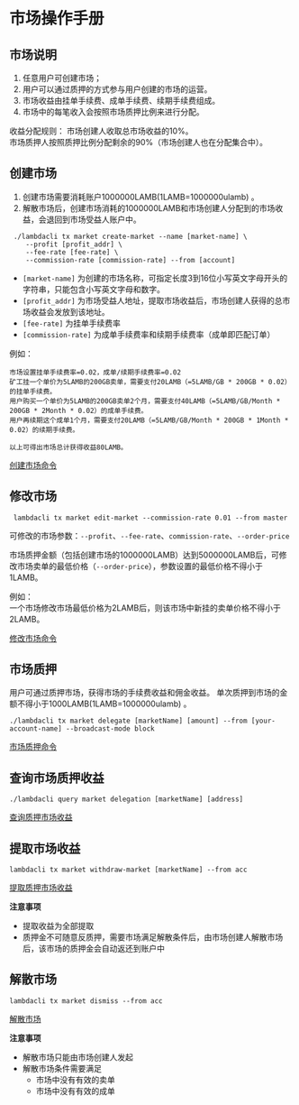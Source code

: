 # 市场操作手册
## 市场说明
1. 任意用户可创建市场；
2. 用户可以通过质押的方式参与用户创建的市场的运营。   
3. 市场收益由挂单手续费、成单手续费、续期手续费组成。  
4. 市场中的每笔收入会按照市场质押比例来进行分配。  

收益分配规则：
市场创建人收取总市场收益的10%。  
市场质押人按照质押比例分配剩余的90%（市场创建人也在分配集合中）。

## 创建市场
1. 创建市场需要消耗账户1000000LAMB(1LAMB=1000000ulamb) 。
2. 解散市场后，创建市场消耗的1000000LAMB和市场创建人分配到的市场收益，会退回到市场受益人账户中。

```
 ./lambdacli tx market create-market --name [market-name] \
    --profit [profit_addr] \
    --fee-rate [fee-rate] \
    --commission-rate [commission-rate] --from [account]
```
- `[market-name]` 为创建的市场名称，可指定长度3到16位小写英文字母开头的字符串，只能包含小写英文字母和数字。
- `[profit_addr]` 为市场受益人地址，提取市场收益后，市场创建人获得的总市场收益会发放到该地址。
- `[fee-rate]`  为挂单手续费率
- `[commission-rate]`  为成单手续费率和续期手续费率（成单即匹配订单）

例如：
```
市场设置挂单手续费率=0.02，成单/续期手续费率=0.02  
矿工挂一个单价为5LAMB的200GB卖单，需要支付20LAMB（=5LAMB/GB * 200GB * 0.02）的挂单手续费。
用户购买一个单价为5LAMB的200GB卖单2个月，需要支付40LAMB（=5LAMB/GB/Month * 200GB * 2Month * 0.02）的成单手续费。
用户再续期这个成单1个月，需要支付20LAMB（=5LAMB/GB/Month * 200GB * 1Month * 0.02）的续期手续费。

以上可得出市场总计获得收益80LAMB。
```

[创建市场命令](lambdacli/tx/market/create-market.md)

## 修改市场
```
 lambdacli tx market edit-market --commission-rate 0.01 --from master
```
可修改的市场参数：`--profit`、`--fee-rate`、`commission-rate`、`--order-price`

市场质押金额（包括创建市场的1000000LAMB）达到5000000LAMB后，可修改市场卖单的最低价格（`--order-price`），参数设置的最低价格不得小于1LAMB。

例如：  
一个市场修改市场最低价格为2LAMB后，则该市场中新挂的卖单价格不得小于2LAMB。


[修改市场命令](lambdacli/tx/market/edit-market.md)

## 市场质押
用户可通过质押市场，获得市场的手续费收益和佣金收益。
单次质押到市场的金额不得小于1000LAMB(1LAMB=1000000ulamb) 。 
```
./lambdacli tx market delegate [marketName] [amount] --from [your-account-name] --broadcast-mode block
```
[市场质押命令](lambdacli/tx/market/delegate.md)

## 查询市场质押收益

```
./lambdacli query market delegation [marketName] [address]
```
[查询质押市场收益](lambdacli/query/market/delegate.md)

## 提取市场收益

```
lambdacli tx market withdraw-market [marketName] --from acc
```
[提取质押市场收益](lambdacli/tx/market/withdraw-market.md)

**注意事项**

- 提取收益为全部提取
- 质押金不可随意反质押，需要市场满足解散条件后，由市场创建人解散市场后，该市场的质押金会自动返还到账户中

## 解散市场

```
lambdacli tx market dismiss --from acc
```

[解散市场](lambdacli/tx/market/dismiss.md)

**注意事项**

- 解散市场只能由市场创建人发起
- 解散市场条件需要满足
    - 市场中没有有效的卖单 
    - 市场中没有有效的成单